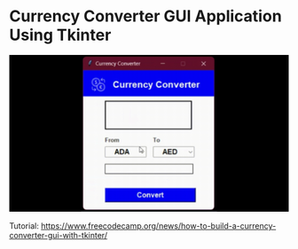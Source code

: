 # Currency Converter GUI Application Using Tkinter

![Demo](demo.gif)

Tutorial: https://www.freecodecamp.org/news/how-to-build-a-currency-converter-gui-with-tkinter/
